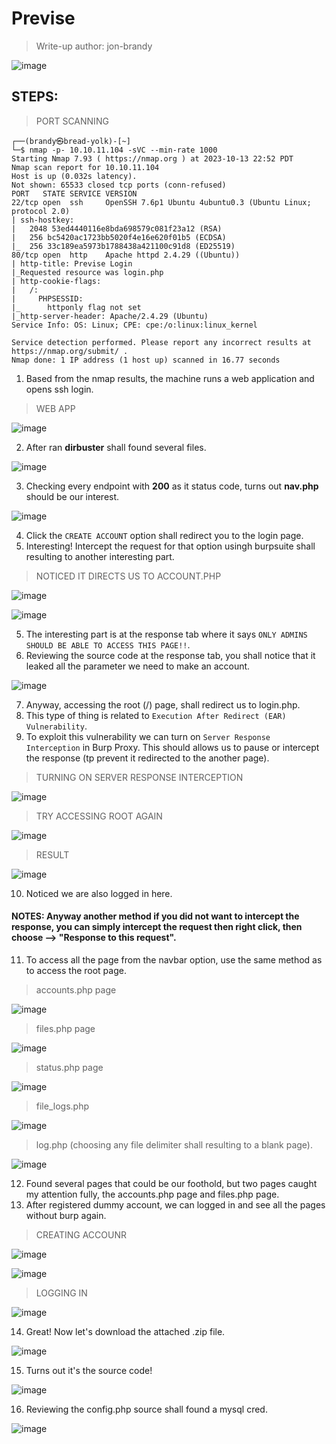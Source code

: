 # Previse
> Write-up author: jon-brandy

![image](https://github.com/jon-brandy/hackthebox/assets/70703371/66cdadd8-4e5d-4b69-847e-30c752492d73)


## STEPS:
> PORT SCANNING

```
┌──(brandy㉿bread-yolk)-[~]
└─$ nmap -p- 10.10.11.104 -sVC --min-rate 1000
Starting Nmap 7.93 ( https://nmap.org ) at 2023-10-13 22:52 PDT
Nmap scan report for 10.10.11.104
Host is up (0.032s latency).
Not shown: 65533 closed tcp ports (conn-refused)
PORT   STATE SERVICE VERSION
22/tcp open  ssh     OpenSSH 7.6p1 Ubuntu 4ubuntu0.3 (Ubuntu Linux; protocol 2.0)
| ssh-hostkey: 
|   2048 53ed4440116e8bda698579c081f23a12 (RSA)
|   256 bc5420ac1723bb5020f4e16e620f01b5 (ECDSA)
|_  256 33c189ea5973b1788438a421100c91d8 (ED25519)
80/tcp open  http    Apache httpd 2.4.29 ((Ubuntu))
| http-title: Previse Login
|_Requested resource was login.php
| http-cookie-flags: 
|   /: 
|     PHPSESSID: 
|_      httponly flag not set
|_http-server-header: Apache/2.4.29 (Ubuntu)
Service Info: OS: Linux; CPE: cpe:/o:linux:linux_kernel

Service detection performed. Please report any incorrect results at https://nmap.org/submit/ .
Nmap done: 1 IP address (1 host up) scanned in 16.77 seconds
```

1. Based from the nmap results, the machine runs a web application and opens ssh login.

> WEB APP

![image](https://github.com/jon-brandy/hackthebox/assets/70703371/6bb0b815-8bd3-4226-a432-cb09d1e8e1f5)


2. After ran **dirbuster** shall found several files.

![image](https://github.com/jon-brandy/hackthebox/assets/70703371/b24922d9-109a-4158-9315-c1ddf4565688)


3. Checking every endpoint with **200** as it status code, turns out **nav.php** should be our interest.

![image](https://github.com/jon-brandy/hackthebox/assets/70703371/6757eaa8-b94d-41d2-81c0-bb8884bb4ea2)


4. Click the `CREATE ACCOUNT` option shall redirect you to the login page.
5. Interesting! Intercept the request for that option usingh burpsuite shall resulting to another interesting part.

> NOTICED IT DIRECTS US TO ACCOUNT.PHP

![image](https://github.com/jon-brandy/hackthebox/assets/70703371/ddccfcd2-399c-44ad-b594-2e592b4707a9)


![image](https://github.com/jon-brandy/hackthebox/assets/70703371/d2229416-c940-4372-97ef-be9d6f062098)


5. The interesting part is at the response tab where it says `ONLY ADMINS SHOULD BE ABLE TO ACCESS THIS PAGE!!`.
6. Reviewing the source code at the response tab, you shall notice that it leaked all the parameter we need to make an account.

![image](https://github.com/jon-brandy/hackthebox/assets/70703371/8fe0d1cf-1885-4f3f-b0f0-e7f3fd700674)


7. Anyway, accessing the root (/) page, shall redirect us to login.php.
8. This type of thing is related to `Execution After Redirect (EAR) Vulnerability`.
9. To exploit this vulnerability we can turn on `Server Response Interception` in Burp Proxy. This should allows us to pause or intercept the response (tp prevent it redirected to the another page).

> TURNING ON SERVER RESPONSE INTERCEPTION

![image](https://github.com/jon-brandy/hackthebox/assets/70703371/6beb4b9c-cd65-4daa-94f8-571b422c8658)


> TRY ACCESSING ROOT AGAIN


![image](https://github.com/jon-brandy/hackthebox/assets/70703371/31dac8fa-62e7-481e-9e07-975dc59e9e8d)


> RESULT

![image](https://github.com/jon-brandy/hackthebox/assets/70703371/7ea2398c-09d1-4604-855b-25ec1a9ef3c3)


10. Noticed we are also logged in here.
    
#### NOTES: Anyway another method if you did not want to intercept the response, you can simply intercept the request then right click, then choose --> "Response to this request".

11. To access all the page from the navbar option, use the same method as to access the root page.

> accounts.php page

![image](https://github.com/jon-brandy/hackthebox/assets/70703371/bcefa70b-b8e1-4fcf-894f-3631d944f7b5)


> files.php page

![image](https://github.com/jon-brandy/hackthebox/assets/70703371/a9dc12e3-f3ef-401b-8290-d816f796ddaf)


> status.php page

![image](https://github.com/jon-brandy/hackthebox/assets/70703371/7cdfc4ad-c9b8-4c9b-95ac-1f3640bb2073)


> file_logs.php

![image](https://github.com/jon-brandy/hackthebox/assets/70703371/17e2daca-6814-4a50-a112-e60ced6e2834)


> log.php (choosing any file delimiter shall resulting to a blank page).

![image](https://github.com/jon-brandy/hackthebox/assets/70703371/19fe0d13-ab35-45bb-a7d8-37da76d25a3c)


12. Found several pages that could be our foothold, but two pages caught my attention fully, the accounts.php page and files.php page.
13. After registered dummy account, we can logged in and see all the pages without burp again.

> CREATING ACCOUNR

![image](https://github.com/jon-brandy/hackthebox/assets/70703371/6911fdb2-e6de-40a7-8c3f-b8f50955e0b2)


![image](https://github.com/jon-brandy/hackthebox/assets/70703371/78e724e2-b186-43df-9b6a-fe58b580501e)


> LOGGING IN

![image](https://github.com/jon-brandy/hackthebox/assets/70703371/c5222cc7-de7e-4da2-81a5-efc41870ffcc)


14. Great! Now let's download the attached .zip file.

![image](https://github.com/jon-brandy/hackthebox/assets/70703371/4b909a5b-592d-4985-81d0-6b198db27609)


15. Turns out it's the source code!

![image](https://github.com/jon-brandy/hackthebox/assets/70703371/5d894d6a-8cc0-4e9d-9bf6-931606989a6b)


16. Reviewing the config.php source shall found a mysql cred.

![image](https://github.com/jon-brandy/hackthebox/assets/70703371/878227d9-2b7d-4ebd-b903-0a3dcf3fe69c)

